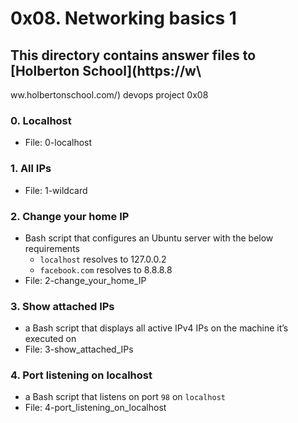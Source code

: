 # 0x08. Networking basics 1
## This directory contains answer files to [Holberton School](https://w\
ww.holbertonschool.com/) devops project 0x08

### 0. Localhost
* File: 0-localhost

### 1. All IPs
* File: 1-wildcard

### 2. Change your home IP
* Bash script that configures an Ubuntu server with the below requirements
  * `localhost` resolves to 127.0.0.2
  * `facebook.com` resolves to 8.8.8.8
* File: 2-change_your_home_IP

### 3. Show attached IPs
* a Bash script that displays all active IPv4 IPs on the machine it’s executed on
* File: 3-show_attached_IPs

### 4. Port listening on localhost
*  a Bash script that listens on port `98` on `localhost`
* File: 4-port_listening_on_localhost